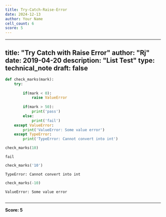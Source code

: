 ```yaml
---
title: Try-Catch-Raise-Error
date: 2024-12-13
author: Your Name
cell_count: 6
score: 5
---
```


---
title: "Try Catch with Raise Error"
author: "Rj"
date: 2019-04-20
description: "List Test"
type: technical_note
draft: false
---

```python
def check_marks(mark):
    try:
        
        if(mark < 0):
            raise ValueError
        
        if(mark > 50):
            print('pass')
        else:
            print('fail')
    except ValueError:
        print('ValueError: Some value error')
    except TypeError:
        print('TypeError: Cannot convert into int')
```


```python
check_marks(10)
```

    fail



```python
check_marks('10')
```

    TypeError: Cannot convert into int



```python
check_marks(-10)
```

    ValueError: Some value error



```python

```


---
**Score: 5**